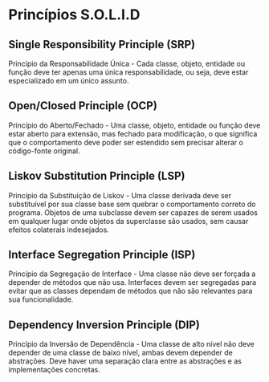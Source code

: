 # Princípios S.O.L.I.D

## Single Responsibility Principle (SRP)<br>
Princípio da Responsabilidade Única - Cada classe, objeto, entidade ou função deve ter apenas uma única responsabilidade, ou seja, deve estar especializado em um único assunto.

## Open/Closed Principle (OCP)<br>
Princípio do Aberto/Fechado - Uma classe, objeto, entidade ou função deve estar aberto para extensão, mas fechado para modificação, o que significa que o comportamento deve poder ser estendido sem precisar alterar o código-fonte original.

## Liskov Substitution Principle (LSP)<br>
Princípio da Substituição de Liskov - Uma classe derivada deve ser substituível por sua classe base sem quebrar o comportamento correto do programa. Objetos de uma subclasse devem ser capazes de serem usados em qualquer lugar onde objetos da superclasse são usados, sem causar efeitos colaterais indesejados.

## Interface Segregation Principle (ISP)<br>
Princípio da Segregação de Interface - Uma classe não deve ser forçada a depender de métodos que não usa. Interfaces devem ser segregadas para evitar que as classes dependam de métodos que não são relevantes para sua funcionalidade.

## Dependency Inversion Principle (DIP)<br>
Princípio da Inversão de Dependência - Uma classe de alto nível não deve depender de uma classe de baixo nível, ambas devem depender de abstrações. Deve haver uma separação clara entre as abstrações e as implementações concretas.

